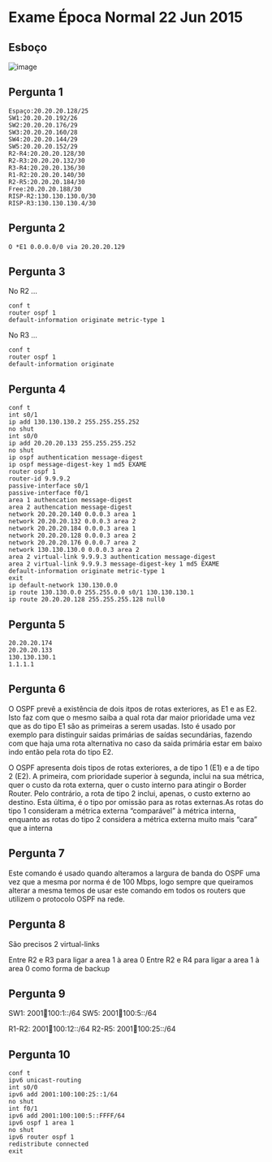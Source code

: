 # Exame Época Normal 22 Jun 2015


## Esboço

![image](https://user-images.githubusercontent.com/12052283/122639676-130a3b00-d0f3-11eb-87d9-63c70f2b0b29.png)


## Pergunta 1

```
Espaço:20.20.20.128/25
SW1:20.20.20.192/26
SW2:20.20.20.176/29
SW3:20.20.20.160/28
SW4:20.20.20.144/29
SW5:20.20.20.152/29
R2-R4:20.20.20.128/30
R2-R3:20.20.20.132/30
R3-R4:20.20.20.136/30
R1-R2:20.20.20.140/30
R2-R5:20.20.20.184/30
Free:20.20.20.188/30
RISP-R2:130.130.130.0/30
RISP-R3:130.130.130.4/30
```

## Pergunta 2

```
O *E1 0.0.0.0/0 via 20.20.20.129
```

## Pergunta 3

No R2 ...

```
conf t
router ospf 1
default-information originate metric-type 1
```

No R3 ...

```
conf t
router ospf 1
default-information originate
```

## Pergunta 4

```
conf t
int s0/1
ip add 130.130.130.2 255.255.255.252
no shut
int s0/0
ip add 20.20.20.133 255.255.255.252
no shut
ip ospf authentication message-digest
ip ospf message-digest-key 1 md5 EXAME
router ospf 1
router-id 9.9.9.2
passive-interface s0/1
passive-interface f0/1
area 1 authencation message-digest
area 2 authencation message-digest
network 20.20.20.140 0.0.0.3 area 1
network 20.20.20.132 0.0.0.3 area 2
network 20.20.20.184 0.0.0.3 area 1
network 20.20.20.128 0.0.0.3 area 2
network 20.20.20.176 0.0.0.7 area 2
network 130.130.130.0 0.0.0.3 area 2
area 2 virtual-link 9.9.9.3 authentication message-digest
area 2 virtual-link 9.9.9.3 message-digest-key 1 md5 EXAME
default-information originate metric-type 1
exit
ip default-network 130.130.0.0
ip route 130.130.0.0 255.255.0.0 s0/1 130.130.130.1
ip route 20.20.20.128 255.255.255.128 null0
```

## Pergunta 5

```
20.20.20.174
20.20.20.133
130.130.130.1
1.1.1.1
```

## Pergunta 6

O OSPF prevê a existência de dois itpos de rotas exteriores, as E1 e as E2. Isto faz com que o mesmo saiba a qual rota dar maior prioridade uma vez que as do tipo E1 são as primeiras a serem usadas. Isto é usado por exemplo para distinguir saidas primárias de saídas secundárias, fazendo com que haja uma rota alternativa no caso da saida primária estar em baixo indo então pela rota do tipo E2.

O OSPF apresenta dois tipos de rotas exteriores, a de tipo 1 (E1) e a de tipo 2 (E2). A primeira, com prioridade superior à segunda, inclui na sua métrica, quer o custo da rota externa, quer o custo interno para atingir o Border  Router.  Pelo  contrário,  a  rota  de  tipo  2  inclui,  apenas,  o  custo externo  ao  destino.  Esta  última,  é  o  tipo  por  omissão  para  as  rotas externas.As  rotas do  tipo  1 consideram  a métrica externa “comparável” à métrica  interna,  enquanto  as  rotas  do  tipo  2  considera  a  métrica externa muito mais “cara” que a interna

## Pergunta 7

Este comando é usado quando alteramos a largura de banda do OSPF uma vez que a mesma por norma é de 100 Mbps, logo sempre que queiramos alterar a mesma temos de usar este comando em todos os routers que utilizem o protocolo OSPF na rede.

## Pergunta 8

São precisos 2 virtual-links

Entre R2 e R3 para ligar a area 1 à area 0
Entre R2 e R4 para ligar a area 1 à area 0 como forma de backup

## Pergunta 9

SW1: 2001:100:100:1::/64
SW5: 2001:100:100:5::/64

R1-R2: 2001:100:100:12::/64
R2-R5: 2001:100:100:25::/64

## Pergunta 10

```
conf t
ipv6 unicast-routing
int s0/0
ipv6 add 2001:100:100:25::1/64
no shut
int f0/1
ipv6 add 2001:100:100:5::FFFF/64
ipv6 ospf 1 area 1
no shut
ipv6 router ospf 1
redistribute connected
exit
```


